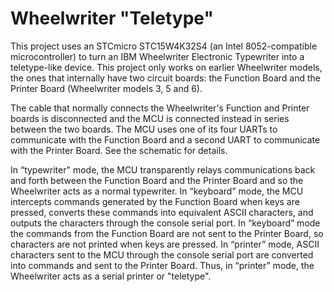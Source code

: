# Wheelwriter "Teletype"
This project uses an STCmicro STC15W4K32S4 (an Intel 8052-compatible microcontroller) to turn an IBM Wheelwriter Electronic Typewriter into a teletype-like device. This project only works on earlier Wheelwriter models, the ones that internally have two circuit boards: the Function Board and the Printer Board (Wheelwriter models 3, 5 and 6).

The cable that normally connects the Wheelwriter's Function and Printer boards is disconnected and the MCU is connected instead in series between the two boards. The MCU uses one of its four UARTs to communicate with the Function Board and a second UART to communicate with the Printer Board. See the schematic for details.

In “typewriter" mode, the MCU transparently relays communications back and forth between the Function Board and the Printer Board and so the Wheelwriter acts as a normal typewriter. In “keyboard” mode, the MCU intercepts commands generated by the Function Board when keys are pressed, converts these commands into equivalent ASCII characters, and outputs the characters through the console serial port. In “keyboard” mode the commands from the Function Board are not sent to the Printer Board, so characters are not printed when keys are pressed. In “printer” mode, ASCII characters sent to the MCU through the console serial port are converted into commands and sent to the Printer Board. Thus, in “printer” mode, the Wheelwriter acts as a serial printer or "teletype".
